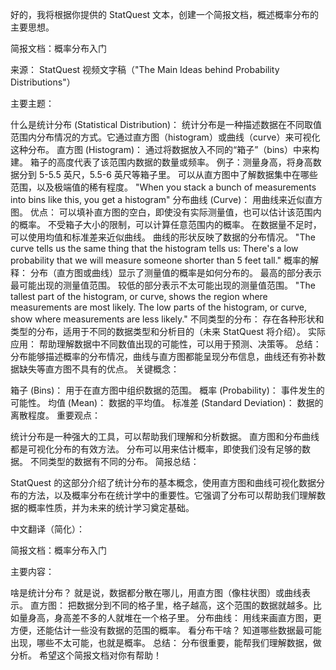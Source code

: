 好的，我将根据你提供的 StatQuest 文本，创建一个简报文档，概述概率分布的主要思想。

简报文档：概率分布入门

来源： StatQuest 视频文字稿（"The Main Ideas behind Probability Distributions"）

主要主题：

什么是统计分布 (Statistical Distribution)： 统计分布是一种描述数据在不同取值范围内分布情况的方式。它通过直方图（histogram）或曲线（curve）来可视化这种分布。
直方图 (Histogram)：
通过将数据放入不同的“箱子”（bins）中来构建。
箱子的高度代表了该范围内数据的数量或频率。
例子：测量身高，将身高数据分到 5-5.5 英尺，5.5-6 英尺等箱子里。
可以从直方图中了解数据集中在哪些范围，以及极端值的稀有程度。
"When you stack a bunch of measurements into bins like this, you get a histogram"
分布曲线 (Curve)：
用曲线来近似直方图。
优点：
可以填补直方图的空白，即使没有实际测量值，也可以估计该范围内的概率。
不受箱子大小的限制，可以计算任意范围内的概率。
在数据量不足时，可以使用均值和标准差来近似曲线。
曲线的形状反映了数据的分布情况。
"The curve tells us the same thing that the histogram tells us: There's a low probability that we will measure someone shorter than 5 feet tall."
概率的解释： 分布（直方图或曲线）显示了测量值的概率是如何分布的。
最高的部分表示最可能出现的测量值范围。
较低的部分表示不太可能出现的测量值范围。
"The tallest part of the histogram, or curve, shows the region where measurements are most likely. The low parts of the histogram, or curve, show where measurements are less likely."
不同类型的分布： 存在各种形状和类型的分布，适用于不同的数据类型和分析目的（未来 StatQuest 将介绍）。
实际应用： 帮助理解数据中不同数值出现的可能性，可以用于预测、决策等。
总结： 分布能够描述概率的分布情况，曲线与直方图都能呈现分布信息，曲线还有弥补数据缺失等直方图不具有的优点。
关键概念：

箱子 (Bins)： 用于在直方图中组织数据的范围。
概率 (Probability)： 事件发生的可能性。
均值 (Mean)： 数据的平均值。
标准差 (Standard Deviation)： 数据的离散程度。
重要观点：

统计分布是一种强大的工具，可以帮助我们理解和分析数据。
直方图和分布曲线都是可视化分布的有效方法。
分布可以用来估计概率，即使我们没有足够的数据。
不同类型的数据有不同的分布。
简报总结：

StatQuest 的这部分介绍了统计分布的基本概念，使用直方图和曲线可视化数据分布的方法，以及概率分布在统计学中的重要性。它强调了分布可以帮助我们理解数据的概率性质，并为未来的统计学习奠定基础。

中文翻译（简化）：

简报文档：概率分布入门

主要内容：

啥是统计分布？ 就是说，数据都分散在哪儿，用直方图（像柱状图）或曲线表示。
直方图： 把数据分到不同的格子里，格子越高，这个范围的数据就越多。比如量身高，身高差不多的人就堆在一个格子里。
分布曲线： 用线来画直方图，更方便，还能估计一些没有数据的范围的概率。
看分布干啥？ 知道哪些数据最可能出现，哪些不太可能，也就是概率。
总结： 分布很重要，能帮我们理解数据，做分析。
希望这个简报文档对你有帮助！